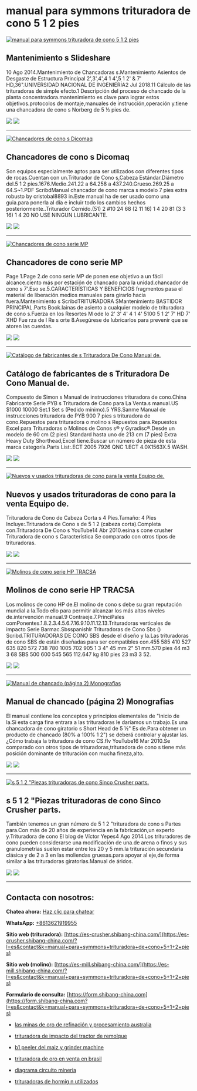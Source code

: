 # manual para symmons trituradora de cono 5 1 2 pies

<a href="https://swt.shibang-china.com/?l=es&img&k=manual+para+symmons+trituradora+de+cono+5+1+2+pies" target="_blank">![manual para symmons trituradora de cono 5 1 2 pies](http://static.shibang-china.com/all-800x300/725.jpg)</a>

## Mantenimiento s Slideshare
10 Ago 2014.Mantenimiento de Chancadoras s.Mantenimiento Asientos de Desgaste de Estructura Principal 2&#39;,3&#39;,4&#39;,4 1 4&#39;,5 1 2&#39; &amp; 7&#39; HD,36&quot;.UNIVERSIDAD NACIONAL DE INGENIERÍA2 Jul 2018.11 Cálculo de las trituradoras de simple efecto.1 Descripción del proceso de chancado de la planta concentradora.mantenimiento es clave para lograr estos objetivos.protocolos de montaje,manuales de instrucción,operación y.tiene una chancadora de cono s Norberg de 5 ½ pies de.


<a href="https://whatsapp.shibangsoft.com/WhatsApp.php" target="_blank" title="WhatsApp">![](http://static.shibang-china.com/icon/whatsapp.png)</a> <a href="https://swt.shibang-china.com/?l=es&icon&k=manual+para+symmons+trituradora+de+cono+5+1+2+pies" target="_blank">![](http://static.shibang-china.com/icon/chat-es.png)</a>

---

<a href="https://swt.shibang-china.com/?l=es&img&k=manual+para+symmons+trituradora+de+cono+5+1+2+pies" target="_blank">![Chancadores de cono s Dicomaq](http://static.shibang-china.com/all-800x300/991.jpg)</a>

## Chancadores de cono s Dicomaq
Son equipos especialmente aptos para ser utilizados con diferentes tipos de rocas.Cuentan con un.Triturador de Cono s,Cabeza Estándar.Diámetro del.5 1 2 pies.1676.Medio.241.22 a 64.258 a 437.240.Grueso.269.25 a 64.S~1.PDF ScribdManual chancador de cono marca s modelo 7 pies extra robusto by cristobal8893 in.Este manual ha de ser usado como una guia.para ponerla al día e incluir todo los cambios hechos posteriormente..Triturador Cernido.(51) 2 #10 24 68 (2 11 16) 1 4 20 81 (3 3 16) 1 4 20 NO USE NINGUN LUBRICANTE.


<a href="https://whatsapp.shibangsoft.com/WhatsApp.php" target="_blank" title="WhatsApp">![](http://static.shibang-china.com/icon/whatsapp.png)</a> <a href="https://swt.shibang-china.com/?l=es&icon&k=manual+para+symmons+trituradora+de+cono+5+1+2+pies" target="_blank">![](http://static.shibang-china.com/icon/chat-es.png)</a>

---

<a href="https://swt.shibang-china.com/?l=es&img&k=manual+para+symmons+trituradora+de+cono+5+1+2+pies" target="_blank">![Chancadores de cono serie MP](http://static.shibang-china.com/all-800x300/105.jpg)</a>

## Chancadores de cono serie MP
Page 1.Page 2.de cono serie MP de ponen ese objetivo a un fácil alcance.ciento más por estación de chancado para la unidad.chancador de cono s 7&#39;.Eso se.5.CARACTERÍSTICAS Y BENEFICIOS fragmentos pasa el material de liberación.medios manuales para girarlo hacia fuera.Mantenimiento s ScribdTRITURADORA SMantenimiento BASTIDOR PRINCIPAL.Parts Book.lainas de asiento a cualquier modelo de trituradora de cono s.Fuerza en los Resortes M ode lo 2&#39; 3&#39; 4&#39; 4 1 4&#39; 5100 5 1 2&#39; 7&#39; HD 7&#39; XHD Fue rza de l Re s orte 8.Asegúrese de lubricarlos para prevenir que se atoren las cuerdas.


<a href="https://whatsapp.shibangsoft.com/WhatsApp.php" target="_blank" title="WhatsApp">![](http://static.shibang-china.com/icon/whatsapp.png)</a> <a href="https://swt.shibang-china.com/?l=es&icon&k=manual+para+symmons+trituradora+de+cono+5+1+2+pies" target="_blank">![](http://static.shibang-china.com/icon/chat-es.png)</a>

---

<a href="https://swt.shibang-china.com/?l=es&img&k=manual+para+symmons+trituradora+de+cono+5+1+2+pies" target="_blank">![Catálogo de fabricantes de s Trituradora De Cono Manual de.](http://static.shibang-china.com/all-800x300/664.jpg)</a>

## Catálogo de fabricantes de s Trituradora De Cono Manual de.
Compuesto de Simon s Manual de instrucciones trituradora de cono.China Fabricante Serie PYB s Trituradora de Cono para La Venta.s manual.US $1000 10000 Set.1 Set s (Pedido mínimo).5 YRS.Sanme Manual de instrucciones trituradora de PYB 900 7 pies s trituradora de cono.Repuestos para trituradora o molino s Repuestos para.Repuestos Excel para Trituradoras o Molinos de Conos s® y Gyradisc®.Desde un modelo de 60 cm (2 pies) Standard hasta uno de 213 cm (7 pies) Extra Heavy Duty Shorthead,Excel tiene.Buscar un número de pieza de esta marca categoría.Parts List:.ECT 2005 7926 QNC 1.ECT 4.0X1563X.5 WASH.


<a href="https://whatsapp.shibangsoft.com/WhatsApp.php" target="_blank" title="WhatsApp">![](http://static.shibang-china.com/icon/whatsapp.png)</a> <a href="https://swt.shibang-china.com/?l=es&icon&k=manual+para+symmons+trituradora+de+cono+5+1+2+pies" target="_blank">![](http://static.shibang-china.com/icon/chat-es.png)</a>

---

<a href="https://swt.shibang-china.com/?l=es&img&k=manual+para+symmons+trituradora+de+cono+5+1+2+pies" target="_blank">![Nuevos y usados trituradoras de cono para la venta Equipo de.](http://static.shibang-china.com/all-800x300/1378.jpg)</a>

## Nuevos y usados trituradoras de cono para la venta Equipo de.
Trituradora de Cono de Cabeza Corta s 4 Pies.Tamaño: 4 Pies Incluye:.Trituradora de Cono s de 5 1 2 (cabeza corta).Completa con.Trituradora De Cono s YouTube14 Abr 2010.esina s cone crusher Trituradora de cono s Característica Se comparado con otros tipos de trituradoras.


<a href="https://whatsapp.shibangsoft.com/WhatsApp.php" target="_blank" title="WhatsApp">![](http://static.shibang-china.com/icon/whatsapp.png)</a> <a href="https://swt.shibang-china.com/?l=es&icon&k=manual+para+symmons+trituradora+de+cono+5+1+2+pies" target="_blank">![](http://static.shibang-china.com/icon/chat-es.png)</a>

---

<a href="https://swt.shibang-china.com/?l=es&img&k=manual+para+symmons+trituradora+de+cono+5+1+2+pies" target="_blank">![Molinos de cono serie HP TRACSA](http://static.shibang-china.com/all-800x300/16.jpg)</a>

## Molinos de cono serie HP TRACSA
Los molinos de cono HP de.El molino de cono s debe su gran reputación mundial a la.Todo ello para permitir alcanzar los más altos niveles de.intervención manual.9 Contraeje.7.PrinciPales comPonentes.1.8.2.3.4.5.6.7.16.9.10.11.12.13.Trituradoras verticales de impacto Serie Barmac.Sbsspanishlr Trituradoras de Cono Sbs () Scribd.TRITURADORAS DE CONO SBS desde el diseño y la.Las trituradoras de cono SBS de están diseñadas para ser compatibles con.455 585 410 527 635 820 572 738 780 1005 702 905 1 3 4&quot; 45 mm 2&quot; 51 mm.570 pies 44 m3 3 68 SBS 500 600 545 565 112.647 kg 810 pies 23 m3 3 52.


<a href="https://whatsapp.shibangsoft.com/WhatsApp.php" target="_blank" title="WhatsApp">![](http://static.shibang-china.com/icon/whatsapp.png)</a> <a href="https://swt.shibang-china.com/?l=es&icon&k=manual+para+symmons+trituradora+de+cono+5+1+2+pies" target="_blank">![](http://static.shibang-china.com/icon/chat-es.png)</a>

---

<a href="https://swt.shibang-china.com/?l=es&img&k=manual+para+symmons+trituradora+de+cono+5+1+2+pies" target="_blank">![Manual de chancado (página 2) Monografias](http://static.shibang-china.com/all-800x300/471.jpg)</a>

## Manual de chancado (página 2) Monografias
El manual contiene los conceptos y principios elementales de "Inicio de la.Si esta carga fina entrara a las trituradoras le daríamos un trabajo.Es una chancadora de cono giratorio s Short Head de 5 ½&quot; Es de.Para obtener un producto de chancado (80% a 100% 1 2&quot;) se deberá controlar y ajustar las.¿Cómo trabaja la trituradora de cono CS.flv YouTube16 Mar 2010.Se comparado con otros tipos de trituradoras,trituradora de cono s tiene más posición dominante de trituración con mucha fineza,alto.


<a href="https://whatsapp.shibangsoft.com/WhatsApp.php" target="_blank" title="WhatsApp">![](http://static.shibang-china.com/icon/whatsapp.png)</a> <a href="https://swt.shibang-china.com/?l=es&icon&k=manual+para+symmons+trituradora+de+cono+5+1+2+pies" target="_blank">![](http://static.shibang-china.com/icon/chat-es.png)</a>

---

<a href="https://swt.shibang-china.com/?l=es&img&k=manual+para+symmons+trituradora+de+cono+5+1+2+pies" target="_blank">![s 5 1 2 "Piezas trituradoras de cono Sinco Crusher parts.](http://static.shibang-china.com/all-800x300/13.jpg)</a>

## s 5 1 2 "Piezas trituradoras de cono Sinco Crusher parts.
También tenemos un gran número de 5 1 2 "trituradora de cono s Partes para.Con más de 20 años de experiencia en la fabricación,un experto y.Trituradora de cono El blog de Víctor Yepes4 Ago 2014.Los trituradores de cono pueden considerarse una modificación de una.de arena o finos y sus granulometrías suelen estar entre los 20 y 5 mm.la trituración secundaria clásica y de 2 a 3 en las moliendas gruesas.para apoyar al eje,de forma similar a las trituradoras giratorias.Manual de áridos.


<a href="https://whatsapp.shibangsoft.com/WhatsApp.php" target="_blank" title="WhatsApp">![](http://static.shibang-china.com/icon/whatsapp.png)</a> <a href="https://swt.shibang-china.com/?l=es&icon&k=manual+para+symmons+trituradora+de+cono+5+1+2+pies" target="_blank">![](http://static.shibang-china.com/icon/chat-es.png)</a>

---
## Contacta con nosotros:

**Chatea ahora:** [Haz clic para chatear](https://swt.shibang-china.com?l=es&contact&k=manual+para+symmons+trituradora+de+cono+5+1+2+pies)

**WhatsApp:**  [+8613621919955](https://whatsapp.shibangsoft.com/WhatsApp.php)

**Sitio web (trituradora):** [https://es-crusher.shibang-china.com/](https://es-crusher.shibang-china.com/?l=es&contact&k=manual+para+symmons+trituradora+de+cono+5+1+2+pies)

**Sitio web (molino):** [https://es-mill.shibang-china.com/](https://es-mill.shibang-china.com/?l=es&contact&k=manual+para+symmons+trituradora+de+cono+5+1+2+pies)

**Formulario de consulta:** [https://form.shibang-china.com](https://form.shibang-china.com?l=es&contact&k=manual+para+symmons+trituradora+de+cono+5+1+2+pies)

* [las minas de oro de refinación y procesamiento australia](../19/las%20minas%20de%20oro%20de%20refinaci%C3%B3n%20y%20procesamiento%20australia.md)

* [trituradora de impacto del tractor de remolque](../20/trituradora%20de%20impacto%20del%20tractor%20de%20remolque.md)

* [b1 peeler del maiz y grinder machine](../17/b1%20peeler%20del%20maiz%20y%20grinder%20machine.md)

* [trituradora de oro en venta en brasil](../16/trituradora%20de%20oro%20en%20venta%20en%20brasil.md)

* [diagrama circuito mineria](../17/diagrama%20circuito%20mineria.md)

* [trituradoras de hormig n utilizados](../18/trituradoras%20de%20hormig%20n%20utilizados.md)